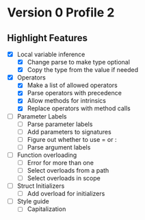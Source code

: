 # Version 0 Profile 2

## Highlight Features

- [x] Local variable inference
  - [x] Change parse to make type optional
  - [x] Copy the type from the value if needed
- [x] Operators
  - [x] Make a list of allowed operators
  - [x] Parse operators with precedence
  - [x] Allow methods for intrinsics
  - [x] Replace operators with method calls
- [ ] Parameter Labels
  - [ ] Parse parameter labels
  - [ ] Add parameters to signatures
  - [ ] Figure out whether to use = or :
  - [ ] Parse argument labels
- [ ] Function overloading
  - [ ] Error for more than one
  - [ ] Select overloads from a path
  - [ ] Select overloads in scope
- [ ] Struct Initializers
  - [ ] Add overload for initializers
- [ ] Style guide
  - [ ] Capitalization
